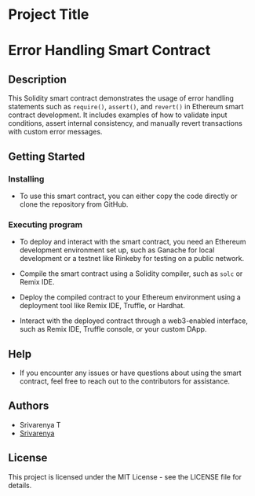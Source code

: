 # Project Title
# Error Handling Smart Contract

## Description

This Solidity smart contract demonstrates the usage of error handling statements such as `require()`, `assert()`, and `revert()` in Ethereum smart contract development. It includes examples of how to validate input conditions, assert internal consistency, and manually revert transactions with custom error messages.

## Getting Started

### Installing

* To use this smart contract, you can either copy the code directly or clone the repository from GitHub.

### Executing program

* To deploy and interact with the smart contract, you need an Ethereum development environment set up, such as Ganache for local development or a testnet like Rinkeby for testing on a public network.
* Compile the smart contract using a Solidity compiler, such as `solc` or Remix IDE.

* Deploy the compiled contract to your Ethereum environment using a deployment tool like Remix IDE, Truffle, or Hardhat.
* Interact with the deployed contract through a web3-enabled interface, such as Remix IDE, Truffle console, or your custom DApp.

## Help

* If you encounter any issues or have questions about using the smart contract, feel free to reach out to the contributors for assistance.


## Authors


* Srivarenya T
*  [Srivarenya](https://github.com/srivarenya12)


## License

This project is licensed under the MIT License - see the LICENSE file for details.


